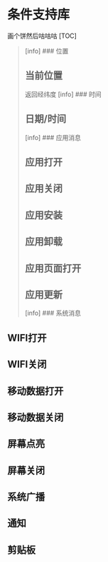 # 条件支持库

画个饼然后咕咕咕 \[TOC\]

> \[info\] \#\#\# 位置
>
> ## 当前位置
>
> 返回经纬度 \[info\] \#\#\# 时间
>
> ## 日期/时间
>
> \[info\] \#\#\# 应用消息
>
> ## 应用打开
>
> ## 应用关闭
>
> ## 应用安装
>
> ## 应用卸载
>
> ## 应用页面打开
>
> ## 应用更新
>
> \[info\] \#\#\# 系统消息

## WIFI打开

## WIFI关闭

## 移动数据打开

## 移动数据关闭

## 屏幕点亮

## 屏幕关闭

## 系统广播

## 通知

## 剪贴板

